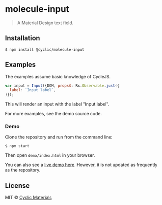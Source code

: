 # molecule-input

> A Material Design text field.

## Installation

```shell
$ npm install @cyclic/molecule-input
```

## Examples

The examples assume basic knowledge of CycleJS.

```js
var input = Input({DOM, props$: Rx.Observable.just({
  label: `Input label`,
)});
```

This will render an input with the label "Input label".

For more examples, see the demo source code.

### Demo

Clone the repository and run from the command line:

```shell
$ npm start
```

Then open `demo/index.html` in your browser.

You can also see a [live demo here]. However, it is not updated as frequently 
as the repository.

## License

MIT © [Cyclic Materials](http://github.com/CyclicMaterials)

[live demo here]: http://dev.glaciersoft.com/cyclic/molecule-input/
